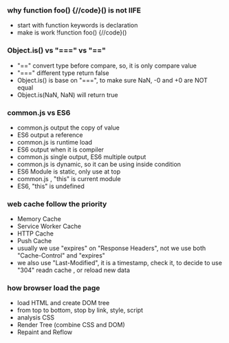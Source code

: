 ### why function foo() {//code}() is not IIFE
- start with function keywords is declaration
- make is work !function foo() {//code}()

### Object.is() vs "===" vs "=="
- "==" convert type before compare, so, it is only compare value
- "===" different type return false
- Object.is() is base on "===", to make sure NaN, -0 and +0 are 
NOT equal
-  Object.is(NaN, NaN) will return true

### common.js vs ES6
- common.js output the copy of value
- ES6 output a reference
- common.js is runtime load
- ES6 output when it is compiler
- common.js single output, ES6 multiple output
- common.js is dynamic, so it can be using inside condition
- ES6 Module is static, only use at top
- common.js , "this" is current module
- ES6, "this" is undefined

### web cache follow the priority
- Memory Cache
- Service Worker Cache
- HTTP Cache
- Push Cache
- usually we use "expires" on "Response Headers", not we use both "Cache-Control" and "expires"
- we also use "Last-Modified", it is a timestamp, check it, to decide to use "304" readn cache , or reload new data

### how browser load the page
- load HTML and create DOM tree
- from top to bottom, stop by link, style, script
- analysis CSS
- Render Tree (combine CSS and DOM)
- Repaint and Reflow
